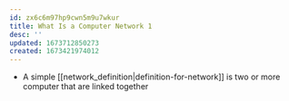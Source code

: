 ```yaml
---
id: zx6c6m97hp9cwn5m9u7wkur
title: What Is a Computer Network 1
desc: ''
updated: 1673712850273
created: 1673421974012
---
```


-   A simple  [[network_definition|definition-for-network]] is two or more computer that are linked together 